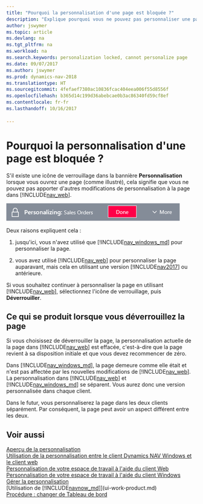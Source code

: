 ```yaml
---
title: "Pourquoi la personnalisation d'une page est bloquée ?"
description: "Explique pourquoi vous ne pouvez pas personnaliser une page et ce que vous pouvez faire pour la déverrouiller et pouvoir ainsi la personnaliser."
author: jswymer
ms.topic: article
ms.devlang: na
ms.tgt_pltfrm: na
ms.workload: na
ms.search.keywords: personalization locked, cannot personalize page
ms.date: 09/07/2017
ms.author: jswymer
ms.prod: dynamics-nav-2018
ms.translationtype: HT
ms.sourcegitcommit: 4fefaef7380ac10836fcac404eea006f55d8556f
ms.openlocfilehash: b365d14c199d36abebcae0b3ac86340fd59cf8ef
ms.contentlocale: fr-fr
ms.lasthandoff: 10/16/2017

---
```

# <a name="why-is-the-page-is-locked-from-personalizing"></a>Pourquoi la personnalisation d'une page est bloquée ?
S'il existe une icône de verrouillage dans la bannière **Personnalisation** lorsque vous ouvrez une page (comme illustré), cela signifie que vous ne pouvez pas apporter d'autres modifications de personnalisation à la page dans [!INCLUDE[nav_web](includes/nav_web_md.md)].

![Verrouillage de personnalisation](media/personalization-locked.png "Verrouillage de personnalisation")

Deux raisons expliquent cela :
1.  jusqu'ici, vous n'avez utilisé que [!INCLUDE[nav_windows_md](includes/nav_windows_md.md)] pour personnaliser la page.

2. vous avez utilisé [!INCLUDE[nav_web](includes/nav_web_md.md)] pour personnaliser la page auparavant, mais cela en utilisant une version [!INCLUDE[nav2017](includes/nav2017.md)] ou antérieure.   

Si vous souhaitez continuer à personnaliser la page en utilisant [!INCLUDE[nav_web](includes/nav_web_md.md)], sélectionnez l'icône de verrouillage, puis **Déverrouiller**.

## <a name="what-happens-when-you-unlock-the-page"></a>Ce qui se produit lorsque vous déverrouillez la page
Si vous choisissez de déverrouiller la page, la personnalisation actuelle de la page dans [!INCLUDE[nav_web](includes/nav_web_md.md)] est effacée, c'est-à-dire que la page revient à sa disposition initiale et que vous devez recommencer de zéro.

Dans [!INCLUDE[nav_windows_md](includes/nav_windows_md.md)], la page demeure comme elle était et n'est pas affectée par les nouvelles modifications de [!INCLUDE[nav_web](includes/nav_web_md.md)]. La personnalisation dans [!INCLUDE[nav_web](includes/nav_web_md.md)] et [!INCLUDE[nav_windows_md](includes/nav_windows_md.md)] se séparent. Vous aurez donc une version personnalisée dans chaque client. 

Dans le futur, vous personnaliserez la page dans les deux clients séparément. Par conséquent, la page peut avoir un aspect différent entre les deux.

## <a name="see-also"></a>Voir aussi
[Aperçu de la personnalisation](ui-personalization-overview.md)  
[Utilisation de la personnalisation entre le client Dynamics NAV Windows et le client web](ui-personalization-overview.md#PersonalizationWinWeb)  
[Personnalisation de votre espace de travail à l'aide du client Web](ui-personalization-user.md)  
[Personnalisation de votre espace de travail à l'aide du client Windows](ui-personalization-windows-client.md)  
[Gérer la personnalisation](ui-personalization-manage.md)  
[Utilisation de [!INCLUDE[navnow_md](includes/navnow_md.md)]](ui-work-product.md)  
[Procédure : changer de Tableau de bord](change-role.md)  

